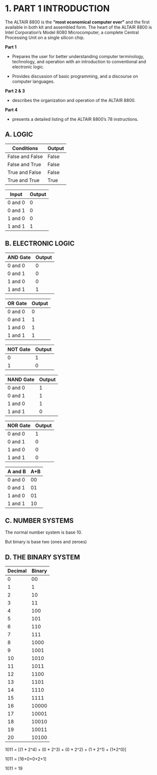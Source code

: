 # 1. PART 1 INTRODUCTION

The ALTAIR 8800 is the **“most economical computer ever”** and the first available in both kit and assembled form. The heart of the ALTAIR 8800 is Intel Corporation’s Model 8080 Microcomputer, a complete Central Processing Unit on a single silicon chip.

**Part 1**

- Prepares the user for better understanding computer terminology, technology, and operation with an introduction to conventional and electronic logic.

- Provides discussion of basic programming, and a discourse on computer languages.

**Part 2 & 3**

- describes the organization and operation of the ALTAIR 8800.

**Part 4**

- presents a detailed listing of the ALTAIR 8800’s 78 instructions.

## A. LOGIC

| Conditions      | Output |
| --------------- | ------ |
| False and False | False  |
| False and True  | False  |
| True and False  | False  |
| True and True   | True   |

| Input   | Output |
| ------- | ------ |
| 0 and 0 | 0      |
| 0 and 1 | 0      |
| 1 and 0 | 0      |
| 1 and 1 | 1      |

## B. ELECTRONIC LOGIC

| AND Gate | Output |
| -------- | ------ |
| 0 and 0  | 0      |
| 0 and 1  | 0      |
| 1 and 0  | 0      |
| 1 and 1  | 1      |

| OR Gate | Output |
| ------- | ------ |
| 0 and 0 | 0      |
| 0 and 1 | 1      |
| 1 and 0 | 1      |
| 1 and 1 | 1      |

| NOT Gate | Output |
| -------- | ------ |
| 0        | 1      |
| 1        | 0      |

| NAND Gate | Output |
| --------- | ------ |
| 0 and 0   | 1      |
| 0 and 1   | 1      |
| 1 and 0   | 1      |
| 1 and 1   | 0      |

| NOR Gate | Output |
| -------- | ------ |
| 0 and 0  | 1      |
| 0 and 1  | 0      |
| 1 and 0  | 0      |
| 1 and 1  | 0      |

| A and B | A+B |
| ------- | --- |
| 0 and 0 | 00  |
| 0 and 1 | 01  |
| 1 and 0 | 01  |
| 1 and 1 | 10  |

## C. NUMBER SYSTEMS

The normal number system is base 10.

But binary is base two (ones and zeroes)

## D. THE BINARY SYSTEM

| Decimal | Binary |
| ------- | ------ |
| 0       | 00     |
| 1       | 1      |
| 2       | 10     |
| 3       | 11     |
| 4       | 100    |
| 5       | 101    |
| 6       | 110    |
| 7       | 111    |
| 8       | 1000   |
| 9       | 1001   |
| 10      | 1010   |
| 11      | 1011   |
| 12      | 1100   |
| 13      | 1101   |
| 14      | 1110   |
| 15      | 1111   |
| 16      | 10000  |
| 17      | 10001  |
| 18      | 10010  |
| 19      | 10011  |
| 20      | 10100  |

1011 = [(1 * 2^4) + (0 * 2^3) + (0 * 2^2) + (1 * 2^1) + (1*2^0)]

1011 = [16+0+0+2+1]

1011 = 19
